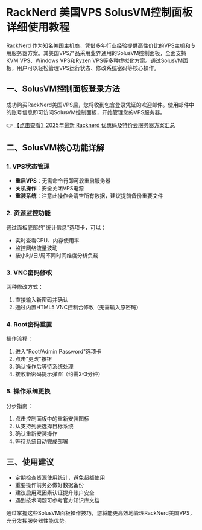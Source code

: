 # RackNerd 美国VPS SolusVM控制面板详细使用教程

RackNerd 作为知名美国主机商，凭借多年行业经验提供高性价比的VPS主机和专用服务器方案。其美国VPS产品采用业界通用的SolusVM控制面板，全面支持KVM VPS、Windows VPS和Ryzen VPS等多种虚拟化方案。通过SolusVM面板，用户可以轻松管理VPS运行状态、修改系统密码等核心操作。

## 一、SolusVM控制面板登录方法
成功购买RackNerd美国VPS后，您将收到包含登录凭证的欢迎邮件。使用邮件中的账号信息即可访问SolusVM控制面板，开始管理您的VPS服务器。

👉 [【点击查看】2025年最新 Racknerd 优惠码及特价云服务器方案汇总](https://bit.ly/Rack_Nerd)

## 二、SolusVM核心功能详解

### 1. VPS状态管理
- **重启VPS**：无需命令行即可软重启服务器
- **关机操作**：安全关闭VPS电源
- **重装系统**：注意此操作会清空所有数据，建议提前备份重要文件

### 2. 资源监控功能
通过面板底部的"统计信息"选项卡，可以：
- 实时查看CPU、内存使用率
- 监控网络流量波动
- 按小时/日/周不同时间维度分析负载

### 3. VNC密码修改
两种修改方式：
1. 直接输入新密码并确认
2. 通过内置HTML5 VNC控制台修改（无需输入原密码）

### 4. Root密码重置
操作流程：
1. 进入"Root/Admin Password"选项卡
2. 点击"更改"按钮
3. 确认操作后等待系统处理
4. 接收新密码提示弹窗（约需2-3分钟）

### 5. 操作系统更换
分步指南：
1. 点击控制面板中的重新安装图标
2. 从支持列表选择目标系统
3. 确认重新安装操作
4. 等待系统自动完成部署

## 三、使用建议
- 定期检查资源使用统计，避免超额使用
- 重要操作前务必做好数据备份
- 建议启用双因素认证提升账户安全
- 遇到技术问题可参考官方知识库文档

通过掌握这些SolusVM面板操作技巧，您将能更高效地管理RackNerd美国VPS，充分发挥服务器性能优势。